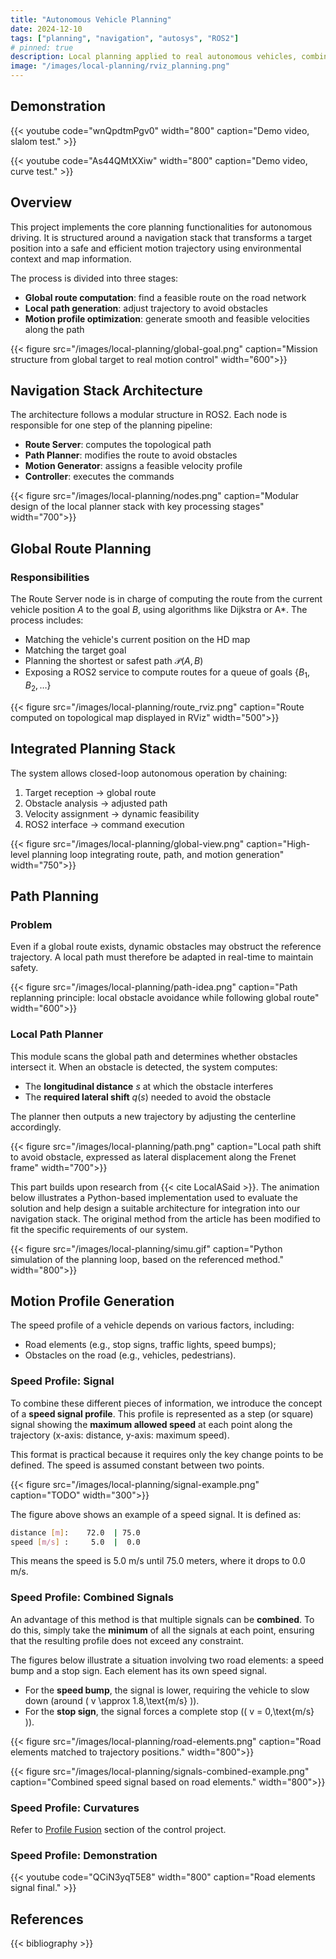 ```yaml
---
title: "Autonomous Vehicle Planning"
date: 2024-12-10
tags: ["planning", "navigation", "autosys", "ROS2"]
# pinned: true
description: Local planning applied to real autonomous vehicles, combining global route planning, local path adjustment, and dynamic control profile.
image: "/images/local-planning/rviz_planning.png"
---
```


## Demonstration 

{{< youtube code="wnQpdtmPgv0" width="800" caption="Demo video, slalom test." >}}

{{< youtube code="As44QMtXXiw" width="800" caption="Demo video, curve test." >}}


## Overview

This project implements the core planning functionalities for autonomous driving. It is structured around a navigation stack that transforms a target position into a safe and efficient motion trajectory using environmental context and map information.

The process is divided into three stages:

- **Global route computation**: find a feasible route on the road network
- **Local path generation**: adjust trajectory to avoid obstacles
- **Motion profile optimization**: generate smooth and feasible velocities along the path

{{< figure src="/images/local-planning/global-goal.png" caption="Mission structure from global target to real motion control" width="600">}}

## Navigation Stack Architecture

The architecture follows a modular structure in ROS2. Each node is responsible for one step of the planning pipeline:

- **Route Server**: computes the topological path
- **Path Planner**: modifies the route to avoid obstacles
- **Motion Generator**: assigns a feasible velocity profile
- **Controller**: executes the commands

{{< figure src="/images/local-planning/nodes.png" caption="Modular design of the local planner stack with key processing stages" width="700">}}

## Global Route Planning

### Responsibilities

The Route Server node is in charge of computing the route from the current vehicle position $A$ to the goal $B$, using algorithms like Dijkstra or A*. The process includes:

- Matching the vehicle's current position on the HD map  
- Matching the target goal  
- Planning the shortest or safest path $\mathcal{P}(A, B)$  
- Exposing a ROS2 service to compute routes for a queue of goals $\{B_1, B_2, \dots\}$

{{< figure src="/images/local-planning/route_rviz.png" caption="Route computed on topological map displayed in RViz" width="500">}}


## Integrated Planning Stack

The system allows closed-loop autonomous operation by chaining:

1. Target reception → global route
2. Obstacle analysis → adjusted path
3. Velocity assignment → dynamic feasibility
4. ROS2 interface → command execution

{{< figure src="/images/local-planning/global-view.png" caption="High-level planning loop integrating route, path, and motion generation" width="750">}}

## Path Planning

### Problem

Even if a global route exists, dynamic obstacles may obstruct the reference trajectory. A local path must therefore be adapted in real-time to maintain safety.

{{< figure src="/images/local-planning/path-idea.png" caption="Path replanning principle: local obstacle avoidance while following global route" width="600">}}

### Local Path Planner

This module scans the global path and determines whether obstacles intersect it. When an obstacle is detected, the system computes:

- The **longitudinal distance** $s$ at which the obstacle interferes
- The **required lateral shift** $q(s)$ needed to avoid the obstacle

The planner then outputs a new trajectory by adjusting the centerline accordingly.

{{< figure src="/images/local-planning/path.png" caption="Local path shift to avoid obstacle, expressed as lateral displacement along the Frenet frame" width="700">}}

This part builds upon research from {{< cite LocalASaid >}}. The animation below illustrates a Python-based implementation used to evaluate the solution and help design a suitable architecture for integration into our navigation stack. The original method from the article has been modified to fit the specific requirements of our system.

{{< figure src="/images/local-planning/simu.gif" caption="Python simulation of the planning loop, based on the referenced method." width="800">}}
## Motion Profile Generation

The speed profile of a vehicle depends on various factors, including:
- Road elements (e.g., stop signs, traffic lights, speed bumps);
- Obstacles on the road (e.g., vehicles, pedestrians).

### Speed Profile: Signal

To combine these different pieces of information, we introduce the concept of a **speed signal profile**. This profile is represented as a step (or square) signal showing the **maximum allowed speed** at each point along the trajectory (x-axis: distance, y-axis: maximum speed).

This format is practical because it requires only the key change points to be defined. The speed is assumed constant between two points.

{{< figure src="/images/local-planning/signal-example.png" caption="TODO" width="300">}}

The figure above shows an example of a speed signal. It is defined as:

```bash
distance [m]:    72.0  | 75.0
speed [m/s] :     5.0  |  0.0
```

This means the speed is 5.0 m/s until 75.0 meters, where it drops to 0.0 m/s.

### Speed Profile: Combined Signals

An advantage of this method is that multiple signals can be **combined**. To do this, simply take the **minimum** of all the signals at each point, ensuring that the resulting profile does not exceed any constraint.

The figures below illustrate a situation involving two road elements: a speed bump and a stop sign. Each element has its own speed signal.  
- For the **speed bump**, the signal is lower, requiring the vehicle to slow down (around \( v \approx 1.8\,\text{m/s} \)).
- For the **stop sign**, the signal forces a complete stop (\( v = 0\,\text{m/s} \)).

{{< figure src="/images/local-planning/road-elements.png" caption="Road elements matched to trajectory positions." width="800">}}

{{< figure src="/images/local-planning/signals-combined-example.png" caption="Combined speed signal based on road elements." width="800">}}


### Speed Profile: Curvatures

Refer to [Profile Fusion](/projects/project_autosys_control/#profile-fusion) section of the control project. 

### Speed Profile: Demonstration

{{< youtube code="QCiN3yqT5E8" width="800" caption="Road elements signal final." >}}

<!-- ## Conclusion

This work provides an efficient and modular **planning stack** for autonomous vehicles, from topological goal computation to real-time local obstacle avoidance.

Key benefits:

- Modularity via ROS2
- Reactive obstacle-aware local planner
- Velocity generation based on constraints
- Real-world deployment on an autonomous car platform -->

## References

{{< bibliography >}}
